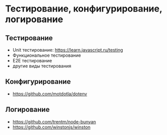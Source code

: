 # Тестирование, конфигурирование, логирование

## Тестирование

- Unit тестирование: https://learn.javascript.ru/testing
- Функциональное тестирование
- E2E тестирование
- другие виды тестирования

## Конфигурирование

- https://github.com/motdotla/dotenv

## Логирование

- https://github.com/trentm/node-bunyan
- https://github.com/winstonjs/winston
